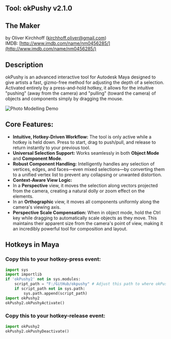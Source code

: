 ## Tool: okPushy v2.1.0

## The Maker
by Oliver Kirchhoff (kirchhoff.oliver@gmail.com)  
IMDB: [http://www.imdb.com/name/nm0456285/](http://www.imdb.com/name/nm0456285/) 

## Description
okPushy is an advanced interactive tool for Autodesk Maya designed to give artists a fast, gizmo-free method for adjusting the depth of a selection. Activated entirely by a press-and-hold hotkey, it allows for the intuitive "pushing" (away from the camera) and "pulling" (toward the camera) of objects and components simply by dragging the mouse.

![Photo Modelling Demo](https://drive.google.com/file/d/1ivaFj8JGuktOS-FraWvWg653Bqs-x0V_/view?usp=drive_link)

## Core Features:
- **Intuitive, Hotkey-Driven Workflow:** The tool is only active while a hotkey is held down. Press to start, drag to push/pull, and release to return instantly to your previous tool.
- **Universal Selection Support:** Works seamlessly in both **Object Mode** and **Component Mode**.
- **Robust Component Handling:** Intelligently handles any selection of vertices, edges, and faces—even mixed selections—by converting them to a unified vertex list to prevent any collapsing or unwanted distortion.
- **Context-Aware View Logic:**
 - In a **Perspective** view, it moves the selection along vectors projected from the camera, creating a natural dolly or zoom effect on the elements.
 - In an **Orthographic** view, it moves all components uniformly along the camera's viewing axis.
- **Perspective Scale Compensation:** When in object mode, hold the Ctrl key while dragging to automatically scale objects as they move. This maintains their apparent size from the camera's point of view, making it an incredibly powerful tool for composition and layout.

## Hotkeys in Maya        
### Copy this to your hotkey-press event:
```python
import sys
import importlib
if 'okPushy2' not in sys.modules:
    script_path = "F:/GitHub/okpushy" # Adjust this path to where okPushy2.py is located
    if script_path not in sys.path:
        sys.path.append(script_path)
import okPushy2
okPushy2.okPushyActivate()
```
### Copy this to your hotkey-release event:
```python
import okPushy2
okPushy2.okPushyDeactivate()
```
